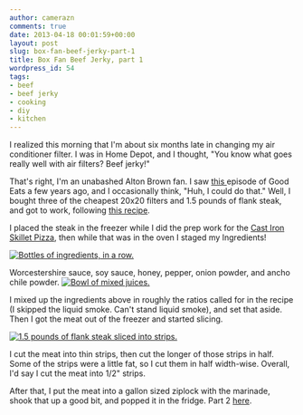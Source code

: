 ```yaml
---
author: camerazn
comments: true
date: 2013-04-18 00:01:59+00:00
layout: post
slug: box-fan-beef-jerky-part-1
title: Box Fan Beef Jerky, part 1
wordpress_id: 54
tags:
- beef
- beef jerky
- cooking
- diy
- kitchen
---
```


I realized this morning that I'm about six months late in changing my air conditioner filter. I was in Home Depot, and I thought, "You know what goes really well with air filters? Beef jerky!"

That's right, I'm an unabashed Alton Brown fan. I saw [this ](http://www.youtube.com/watch?v=rIK4DVLHf7Y)episode of Good Eats a few years ago, and I occasionally think, "Huh, I could do that." Well, I bought three of the cheapest 20x20 filters and 1.5 pounds of flank steak, and got to work, following [this recipe](http://www.foodnetwork.com/recipes/alton-brown/beef-jerky-recipe/index.html).

I placed the steak in the freezer while I did the prep work for the [Cast Iron Skillet Pizza](http://www.agocs.org/cast-iron-skillet-pizza/), then while that was in the oven I staged my Ingredients!

[![Bottles of ingredients, in a row.](http://www.agocs.org/wp-content/uploads/2013/04/2013-04-17_18-46-29_403-300x168.jpg)](http://www.agocs.org/wp-content/uploads/2013/04/2013-04-17_18-46-29_403.jpg)



Worcestershire sauce, soy sauce, honey, pepper, onion powder, and ancho chile powder. [![Bowl of mixed juices.](http://www.agocs.org/wp-content/uploads/2013/04/2013-04-17_18-52-22_375-300x168.jpg)](http://www.agocs.org/wp-content/uploads/2013/04/2013-04-17_18-52-22_375.jpg)

I mixed up the ingredients above in roughly the ratios called for in the recipe (I skipped the liquid smoke. Can't stand liquid smoke), and set that aside. Then I got the meat out of the freezer and started slicing.

[![1.5 pounds of flank steak sliced into strips.](http://www.agocs.org/wp-content/uploads/2013/04/2013-04-17_19-00-15_977-300x168.jpg)](http://www.agocs.org/wp-content/uploads/2013/04/2013-04-17_19-00-15_977.jpg)



I cut the meat into thin strips, then cut the longer of those strips in half. Some of the strips were a little fat, so I cut them in half width-wise. Overall, I'd say I cut the meat into 1/2" strips.

After that, I put the meat into a gallon sized ziplock with the marinade, shook that up a good bit, and popped it in the fridge. Part 2 [here](http://www.agocs.org/box-fan-beef-jerky-part-2/).
